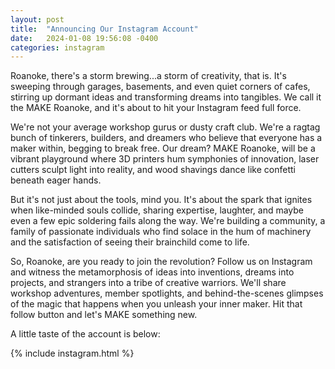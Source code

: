 ```yaml
---
layout: post
title:  "Announcing Our Instagram Account"
date:   2024-01-08 19:56:08 -0400
categories: instagram
---
```


Roanoke, there's a storm brewing...a storm of creativity, that is. It's sweeping
through garages, basements, and even quiet corners of cafes, stirring up dormant
ideas and transforming dreams into tangibles. We call it the MAKE Roanoke, and
it's about to hit your Instagram feed full force.

We're not your average workshop gurus or dusty craft club. We're a ragtag bunch
of tinkerers, builders, and dreamers who believe that everyone has a maker
within, begging to break free. Our dream? MAKE Roanoke, will be a  vibrant
playground where 3D printers hum symphonies of innovation, laser cutters sculpt
light into reality, and wood shavings dance like confetti beneath eager hands.

But it's not just about the tools, mind you. It's about the spark that ignites
when like-minded souls collide, sharing expertise, laughter, and maybe even a
few epic soldering fails along the way. We're building a community, a family of
passionate individuals who find solace in the hum of machinery and the
satisfaction of seeing their brainchild come to life.

So, Roanoke, are you ready to join the revolution? Follow us on Instagram and
witness the metamorphosis of ideas into inventions, dreams into projects, and
strangers into a tribe of creative warriors. We'll share workshop adventures,
member spotlights, and behind-the-scenes glimpses of the magic that happens when
you unleash your inner maker. Hit that follow button and let's MAKE something
new.

A little taste of the account is below:

{% include instagram.html %}
